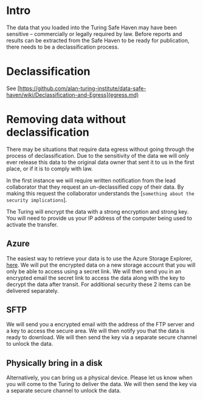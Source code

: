 # Intro
The data that you loaded into the Turing Safe Haven may have been sensitive – commercially or legally required by law. Before reports and results can be extracted from the Safe Haven to be ready for publication, there needs to be a declassification process.

# Declassification
See [https://github.com/alan-turing-institute/data-safe-haven/wiki/Declassification-and-Egress](egress.md)

# Removing data without declassification
There may be situations that require data egress without going through the process of declassification.  Due to the sensitivity of the data we will only ever release this data to the original data owner that sent it to us in the first place, or if it is to comply with law.

In the first instance we will require written notification from the lead collaborator that they request an un-declassified copy of their data. By making this request the collaborator understands the [`something about the security implications`].

The Turing will encrypt the data with a strong encryption and strong key. You will need to provide us your IP address of the computer being used to activate the transfer.

## Azure
The easiest way to retrieve your data is to use the Azure Storage Explorer, [here](https://azure.microsoft.com/en-gb/features/storage-explorer/). We will put the encrypted data on a new storage account that you will only be able to access using a secret link.
We will then send you in an encrypted email the secret link to access the data along with the key to decrypt the data after transit. For additional security these 2 items can be delivered separately.

## SFTP
We will send you a encrypted email with the address of the FTP server and a key to access the secure area. We will then notify you that the data is ready to download. We will then send the key via a separate secure channel to unlock the data.

## Physically bring in a disk
Alternatively, you can bring us a physical device.
Please let us know when you will come to the Turing to deliver the data.
We will then send the key via a separate secure channel to unlock the data.
